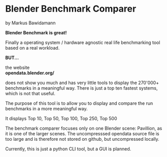 # Blender Benchmark Comparer

by Markus Bawidamann
<br />

**Blender Benchmark is great!**

Finally a operating system / hardware agnostic real life benchmarking tool based on a real workload.

**BUT...**

the website <br />
**opendata.blender.org/**

does not show you much and has very little tools to display the 270'000+ benchmarks in a meaningful way.
There is just a top ten fastest systems, which is not that useful.

The purpose of this tool is to allow you to display and compare the run benchmarks in a more meaningful way.

It displays Top 10, Top 50, Top 100, Top 250, Top 500

The benchmark comparer focuses only on one Blender scene: Pavillion, as it is one of the larger scenes.
The uncompresssed opendata source file is too large and is therefore not stored on github, but uncompressed locally.

Currently, this is just a python CLI tool, but a GUI is planned.


